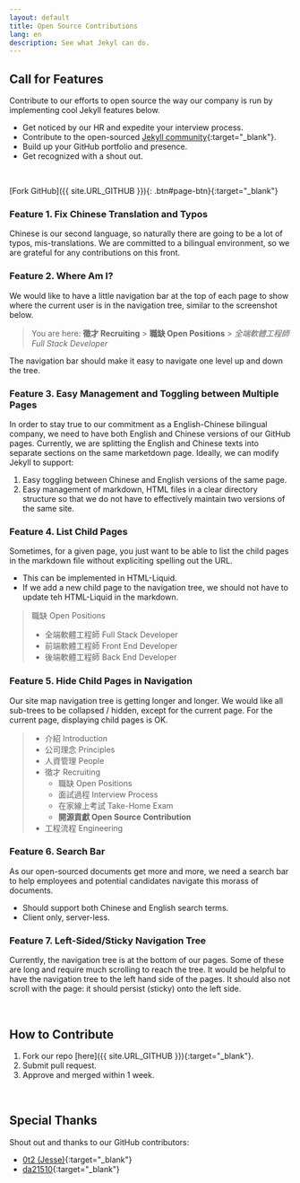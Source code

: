 ```yaml
---
layout: default
title: Open Source Contributions
lang: en
description: See what Jekyl can do.
---
```




## Call for Features

Contribute to our efforts to open source the way our company is run by implementing cool Jekyll features below.

* Get noticed by our HR and expedite your interview process.
* Contribute to the open-sourced [Jekyll community](https://jekyllrb.com/){:target="_blank"}.
* Build up your GitHub portfolio and presence.
* Get recognized with a shout out.

<br>

[Fork GitHub]({{ site.URL_GITHUB }}){: .btn#page-btn}{:target="_blank"}

### Feature 1. Fix Chinese Translation and Typos

Chinese is our second language, so naturally there are going to be a lot of typos, mis-translations. We are committed to a bilingual environment, so we are grateful for any contributions on this front.

### Feature 2. Where Am I?

We would like to have a little navigation bar at the top of each page to show where the current user is in the navigation tree, similar to the screenshot below.

> You are here: **徵才 Recruiting** > **職缺 Open Positions** > *全端軟體工程師 Full Stack Developer*

The navigation bar should make it easy to navigate one level up and down the tree.

### Feature 3. Easy Management and Toggling between Multiple Pages

In order to stay true to our commitment as a English-Chinese bilingual company, we need to have both English and Chinese versions of our GitHub pages. Currently, we are splitting the English and Chinese texts into separate sections on the same marketdown page. Ideally, we can modify Jekyll to support:

1. Easy toggling between Chinese and English versions of the same page.
1. Easy management of markdown, HTML files in a clear directory structure so that we do not have to effectively maintain two versions of the same site.

### Feature 4. List Child Pages

Sometimes, for a given page, you just want to be able to list the child pages in the markdown file without expliciting spelling out the URL.

* This can be implemented in HTML-Liquid.
* If we add a new child page to the navigation tree, we should not have to update teh HTML-Liquid in the markdown.

> 職缺 Open Positions
> * 全端軟體工程師 Full Stack Developer
> * 前端軟體工程師 Front End Developer
> * 後端軟體工程師 Back End Developer

### Feature 5. Hide Child Pages in Navigation

Our site map navigation tree is getting longer and longer. We would like all sub-trees to be collapsed / hidden, except for the current page. For the current page, displaying child pages is OK.

> * 介紹 Introduction
> * 公司理念 Principles
> * 人資管理 People
> * 徵才 Recruiting
> 	* 職缺 Open Positions
> 	* 面試過程 Interview Process
> 	* 在家線上考試 Take-Home Exam
> 	* **開源貢獻 Open Source Contribution**
> * 工程流程 Engineering

### Feature 6. Search Bar

As our open-sourced documents get more and more, we need a search bar to help employees and potential candidates navigate this morass of documents.

* Should support both Chinese and English search terms.
* Client only, server-less.

### Feature 7. Left-Sided/Sticky Navigation Tree

Currently, the navigation tree is at the bottom of our pages. Some of these are long and require much scrolling to reach the tree. It would be helpful to have the navigation tree to the left hand side of the pages. It should also not scroll with the page: it should persist (sticky) onto the left side.

<br>

## How to Contribute

1. Fork our repo [here]({{ site.URL_GITHUB }}){:target="_blank"}.
1. Submit pull request.
1. Approve and merged within 1 week.

<br>

## Special Thanks

Shout out and thanks to our GitHub contributors:
* [0t2 (Jesse)](https://github.com/0t2){:target="_blank"}
* [da21510](https://github.com/da21510){:target="_blank"}

<br>
